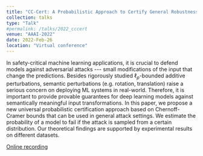 ```yaml
---
title: "CC-Cert: A Probabilistic Approach to Certify General Robustness of Neural Networks"
collection: talks
type: "Talk"
#permalink: /talks/2022_cccert
venue: "AAAI-2022"
date: 2022-Feb-26
location: "Virtual conference"
---
```

In safety-critical machine learning applications, it is crucial to defend models against adversarial attacks --- small modifications of the input that change the predictions. Besides rigorously studied $\ell_p$-bounded additive perturbations, semantic perturbations (e.g. rotation, translation) raise a serious concern on deploying ML systems in real-world. Therefore, it is important to provide provable guarantees for deep learning models against semantically meaningful input transformations. In this paper, we propose a new universal probabilistic certification approach based on Chernoff-Cramer bounds that can be used in general attack settings. We estimate the probability of a model to fail if the attack is sampled from a certain distribution. Our theoretical findings are supported by experimental results on different datasets.

[Online recording](https://aaai-2022.virtualchair.net/poster_aaai10699)


